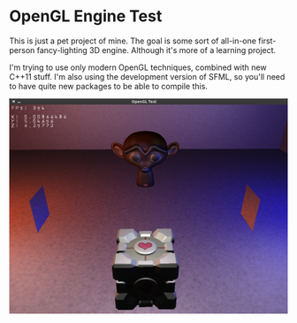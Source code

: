 # OpenGL Engine Test
This is just a pet project of mine. The goal is some sort of
all-in-one first-person fancy-lighting 3D engine. Although
it's more of a learning project.

I'm trying to use only modern OpenGL techniques, combined
with new C++11 stuff. I'm also using the development version
of SFML, so you'll need to have quite new packages to be able
to compile this.

![Screenshot](screenshot.png)
